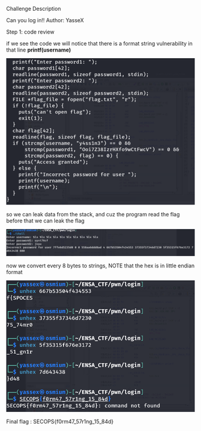Challenge Description

Can you log in!!
Author: YasseX

Step 1: code review 

if we see the code we will notice that there is a format string vulnerability in that line 
**printf(username)**

![](../assets/pic4.png)

so we can leak data from the stack, and cuz the program read the flag before that we can leak the flag 

![](../assets/pic5.png)

now we convert every 8 bytes to strings, NOTE that the hex is in little endian format

![](../assets/pic6.png)

Final flag : SECOPS{f0rm47_57r1ng_15_84d}